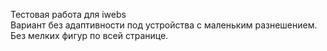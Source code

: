 Тестовая работа для iwebs <br>
Вариант без адаптивности под устройства с маленьким разнешением.<br/>
Без мелких фигур по всей странице.
